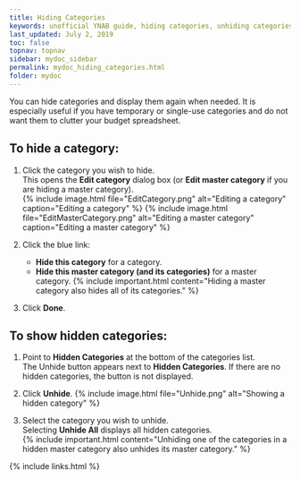```yaml
---
title: Hiding Categories
keywords: unofficial YNAB guide, hiding categories, unhiding categories
last_updated: July 2, 2019
toc: false
topnav: topnav
sidebar: mydoc_sidebar
permalink: mydoc_hiding_categories.html
folder: mydoc
---
```


You can hide categories and display them again when needed. It is especially useful if you have temporary or single-use categories and do not want them to clutter your budget spreadsheet.

## To hide a category:

1.  Click the category you wish to hide.
<br/>This opens the **Edit category** dialog box (or **Edit master category** if you are hiding a master category).<br/>
    {% include image.html file="EditCategory.png" alt="Editing a category" caption="Editing a category" %}
    {% include image.html file="EditMasterCategory.png" alt="Editing a master category" caption="Editing a master category" %}
2.  Click the blue link:
    *  **Hide this category** for a category.
    *  **Hide this master category (and its categories)** for a master category.
        {% include important.html content="Hiding a master category also hides all of its categories." %}

3.  Click **Done**.

## To show hidden categories:

1.  Point to **Hidden Categories** at the bottom of the categories list. <br/>The Unhide button appears next to **Hidden Categories**. If there are no hidden categories, the button is not displayed.<br/>

2.  Click **Unhide**.
    {% include image.html file="Unhide.png" alt="Showing a hidden category" %}

3.  Select the category you wish to unhide. <br/> Selecting **Unhide All** displays all hidden categories.<br/>
    {% include important.html content="Unhiding one of the categories in a hidden master category also unhides its master category." %}

{% include links.html %}
